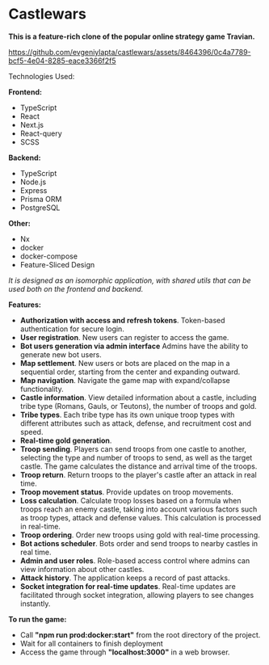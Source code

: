# Castlewars

**This is a feature-rich clone of the popular online strategy game Travian.**

https://github.com/evgeniylapta/castlewars/assets/8464396/0c4a7789-bcf5-4e04-8285-eace3366f2f5

Technologies Used:

**Frontend:**
- TypeScript
- React
- Next.js
- React-query
- SCSS

**Backend:**
- TypeScript
- Node.js
- Express
- Prisma ORM
- PostgreSQL

**Other:**
- Nx
- docker
- docker-compose
- Feature-Sliced Design

*It is designed as an isomorphic application, with shared utils that can be used both on the frontend and backend.*

**Features:**
- **Authorization with access and refresh tokens**. Token-based authentication for secure login.
- **User registration**. New users can register to access the game.
- **Bot users generation via admin interface** Admins have the ability to generate new bot users.
- **Map settlement**. New users or bots are placed on the map in a sequential order, starting from the center and expanding outward.
- **Map navigation**. Navigate the game map with expand/collapse functionality.
- **Castle information**. View detailed information about a castle, including tribe type (Romans, Gauls, or Teutons), the number of troops and gold.
- **Tribe types**. Each tribe type has its own unique troop types with different attributes such as attack, defense, and recruitment cost and speed.
- **Real-time gold generation**.
- **Troop sending**. Players can send troops from one castle to another, selecting the type and number of troops to send, as well as the target castle. The game calculates the distance and arrival time of the troops.
- **Troop return**. Return troops to the player's castle after an attack in real time.
- **Troop movement status**. Provide updates on troop movements.
- **Loss calculation**. Calculate troop losses based on a formula when troops reach an enemy castle, taking into account various factors such as troop types, attack and defense values. This calculation is processed in real-time.
- **Troop ordering**. Order new troops using gold with real-time processing.
- **Bot actions scheduler**. Bots order and send troops to nearby castles in real time.
- **Admin and user roles**. Role-based access control where admins can view information about other castles.
- **Attack history**. The application keeps a record of past attacks.
- **Socket integration for real-time updates**. Real-time updates are facilitated through socket integration, allowing players to see changes instantly.

**To run the game:**
- Call **"npm run prod:docker:start"** from the root directory of the project.
- Wait for all containers to finish deployment
- Access the game through **"localhost:3000"** in a web browser. 
